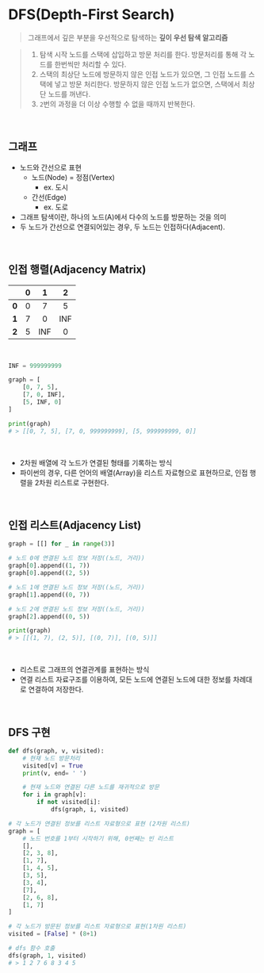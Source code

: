 # DFS(Depth-First Search)

> 그래프에서 깊은 부분을 우선적으로 탐색하는 **깊이 우선 탐색 알고리즘**

> 1. 탐색 시작 노드를 스택에 삽입하고 방문 처리를 한다. 방문처리를 통해 각 노드를 한번씩만 처리할 수 있다.
> 2. 스택의 최상단 노드에 방문하지 않은 인접 노드가 있으면, 그 인접 노드를 스택에 넣고 방문 처리한다.
>    방문하지 않은 인접 노드가 없으면, 스택에서 최상단 노드를 꺼낸다.
> 3. `2`번의 과정을 더 이상 수행할 수 없을 때까지 반복한다.

<br>

## 그래프

- 노드와 간선으로 표현
  - 노드(Node) = 정점(Vertex)
    - ex. 도시
  - 간선(Edge)
    - ex. 도로
- 그래프 탐색이란, 하나의 노드(A)에서 다수의 노드를 방문하는 것을 의미
- 두 노드가 간선으로 연결되어있는 경우, 두 노드는 인접하다(Adjacent).

<br>

## 인접 행렬(Adjacency Matrix)

|       | **0** | **1** | **2** |
| :---: | :---: | :---: | :---: |
| **0** |   0   |   7   |   5   |
| **1** |   7   |   0   |  INF  |
| **2** |   5   |  INF  |   0   |

<br>

```python
INF = 999999999

graph = [
	[0, 7, 5],
	[7, 0, INF],
	[5, INF, 0]
]

print(graph)
# > [[0, 7, 5], [7, 0, 999999999], [5, 999999999, 0]]
```

<br>

- 2차원 배열에 각 노드가 연결된 형태를 기록하는 방식
- 파이썬의 경우, 다른 언어의 배열(Array)을 리스트 자료형으로 표현하므로, 인접 행렬을 2차원 리스트로 구현한다.

<br>

## 인접 리스트(Adjacency List)

```python
graph = [[] for _ in range(3)]

# 노드 0에 연결된 노드 정보 저장((노드, 거리))
graph[0].append((1, 7))
graph[0].append((2, 5))

# 노드 1에 연결된 노드 정보 저장((노드, 거리))
graph[1].append((0, 7))

# 노드 2에 연결된 노드 정보 저장((노드, 거리))
graph[2].append((0, 5))

print(graph)
# > [[(1, 7), (2, 5)], [(0, 7)], [(0, 5)]]
```

<br>

- 리스트로 그래프의 연결관계를 표현하는 방식
- 연결 리스트 자료구조를 이용하여, 모든 노드에 연결된 노드에 대한 정보를 차례대로 연결하여 저장한다.

<br>

## DFS 구현

```python
def dfs(graph, v, visited):
    # 현재 노드 방문처리
    visited[v] = True
    print(v, end= ' ')

    # 현재 노드와 연결된 다른 노드를 재귀적으로 방문
    for i in graph[v]:
        if not visited[i]:
            dfs(graph, i, visited)

# 각 노드가 연결된 정보를 리스트 자료형으로 표현 (2차원 리스트)
graph = [
    # 노드 번호를 1부터 시작하기 위해, 0번째는 빈 리스트
    [],
    [2, 3, 8],
    [1, 7],
    [1, 4, 5],
    [3, 5],
    [3, 4],
    [7],
    [2, 6, 8],
    [1, 7]
]

# 각 노드가 방문된 정보를 리스트 자료형으로 표현(1차원 리스트)
visited = [False] * (8+1)

# dfs 함수 호출
dfs(graph, 1, visited)
# > 1 2 7 6 8 3 4 5
```
